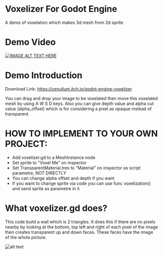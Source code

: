 # Voxelizer For Godot Engine
 A demo of voxelation which makes 3d mesh from 2d sprite
 


# Demo Video
[![IMAGE ALT TEXT HERE](https://i.imgur.com/djm9qMS.png)](https://youtu.be/vDkpGOerccQ)

# Demo Introduction
Download Link: https://cenullum.itch.io/godot-engine-voxelizer

You can drag and drop your image to be voxelated then move this voxelated mesh by using A W S D keys. Also you can give depth value and alpha cut value (alpha_offset) which is for considering a pixel as opaque instead of transparent. 


# HOW TO IMPLEMENT TO YOUR OWN PROJECT:

* Add voxelizer.gd to a MeshInstance node
* Set sprite to "Voxel Me" on inspector
* Set TransparentMaterial.tres to "Material" on inspector as script parametre, NOT DIRECTLY
* You can change alpha offset and depth if you want
* If you want to change sprite via code you can use func voxelization() and send sprite as parametre in it


# What voxelizer.gd does?

This code build a wall which is 2 triangles. It does this if there are no pixels nearby by looking at the bottom, top left and right of each pixel of the image then creates transparent up and down faces. These faces have the image of the whole picture.

![alt text](https://img.itch.zone/aW1nLzQ5Nzg0NzIucG5n/original/ZIvUPw.png)
